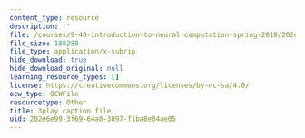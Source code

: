 ```yaml
---
content_type: resource
description: ''
file: /courses/9-40-introduction-to-neural-computation-spring-2018/202e6e993f6964a83897f1ba8e84ae05_K1pxJVdqlxw.srt
file_size: 108280
file_type: application/x-subrip
hide_download: true
hide_download_original: null
learning_resource_types: []
license: https://creativecommons.org/licenses/by-nc-sa/4.0/
ocw_type: OCWFile
resourcetype: Other
title: 3play caption file
uid: 202e6e99-3f69-64a8-3897-f1ba8e84ae05
---
```


